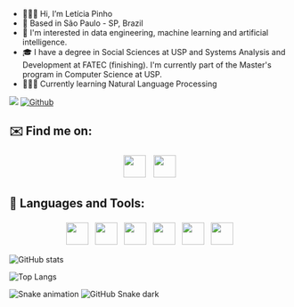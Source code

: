 - 🙋🏽‍♀️ Hi, I’m Letícia Pinho
- 🌇 Based in São Paulo - SP, Brazil
- 👀 I'm interested in data engineering, machine learning and artificial intelligence.
- 🎓 I have a degree in Social Sciences at USP and Systems Analysis and Development at FATEC (finishing). I'm currently part of the Master's program in Computer Science at USP.
- 👩🏽‍💻 Currently learning Natural Language Processing

![](https://visitor-badge.laobi.icu/badge?page_id=leticiapinho.leticiapinho)
[![Github](https://img.shields.io/github/followers/leticiapinho?label=Follow&style=social)](https://github.com/leticiapinho)


## ✉️ Find me on:


<p align="center">
<a href="mailto:leticiaflores.pinho@gmail.com"> <img src="https://cdn.jsdelivr.net/npm/simple-icons@v3/icons/gmail.svg" height="40" style="vertical-align:top; margin:5px"></a>
<a href="https://www.linkedin.com/in/leticia-pinho" target="_blank"><img src="https://cdn.jsdelivr.net/gh/devicons/devicon/icons/linkedin/linkedin-original.svg" height="40" style="vertical-align:top; margin:5px"></a>   
</p>

## 🧰 Languages and Tools:

<p align="center">
<img src="https://cdn.jsdelivr.net/gh/devicons/devicon/icons/python/python-original.svg" width="40" height="40" style="vertical-align:top; margin:4px"/>
<img src="https://cdn.jsdelivr.net/gh/devicons/devicon/icons/jupyter/jupyter-original.svg"  width="40" height="40" style="vertical-align:top; margin:4px"/>
<img src="https://cdn.jsdelivr.net/gh/devicons/devicon/icons/pandas/pandas-original.svg" width="40" heigth="40" style="vertical-align:top; margin:4px"/>
<img src="https://cdn.jsdelivr.net/gh/devicons/devicon/icons/postgresql/postgresql-original.svg" width="40" height="40" style="vertical-align:top; margin:4px"/>     
<img src="https://cdn.jsdelivr.net/gh/devicons/devicon/icons/git/git-original.svg" width="40" height="40" style="vertical-align:top; margin:4px"/>
<img src="https://cdn.jsdelivr.net/gh/devicons/devicon/icons/vscode/vscode-original.svg" width="40" hight="40" style="vertical-align:top; margin:4px"/>
 </p>        

          
![GitHub stats](https://github-readme-stats.vercel.app/api?username=leticiapinho&show_icons=true&theme=tokyonight)

![Top Langs](https://github-readme-stats.vercel.app/api/top-langs/?username=leticiapinho&theme=tokyonight)

![Snake animation](https://github.com/leticiapinho/leticiapinho/blob/output/github-contribution-grid-snake.svg)
![GitHub Snake dark](github-snake-dark.svg#gh-dark-mode-only)

<!---
leticiapinho/leticiapinho is a ✨ special ✨ repository because its `README.md` (this file) appears on your GitHub profile.
You can click the Preview link to take a look at your changes.
--->
